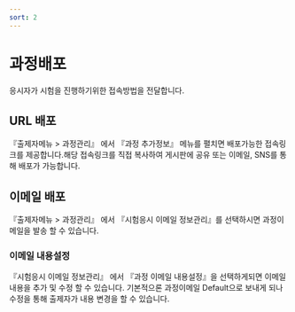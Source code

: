 ```yaml
---
sort: 2
---
```



# 과정배포
응시자가 시험을 진행하기위한 접속방법을 전달합니다.

## URL 배포
『출제자메뉴 > 과정관리』 에서 『과정 추가정보』 메뉴를 펼치면 배포가능한 접속링크를 제공합니다.해당 접속링크를 직접 복사하여 게시판에 공유 또는 이메일, SNS를 통해 배포가 가능합니다.

## 이메일 배포
『출제자메뉴 > 과정관리』 에서 『시험응시 이메일 정보관리』를 선택하시면 과정이메일을 발송 할 수 있습니다.

### 이메일 내용설정
『시험응시 이메일 정보관리』 에서 『과정 이메일 내용설정』을 선택하게되면 이메일내용을 추가 및 수정 할 수 있습니다.
기본적으론 과정이메일 Default으로 보내게 되나 수정을 통해 출제자가 내용 변경을 할 수 있습니다.

